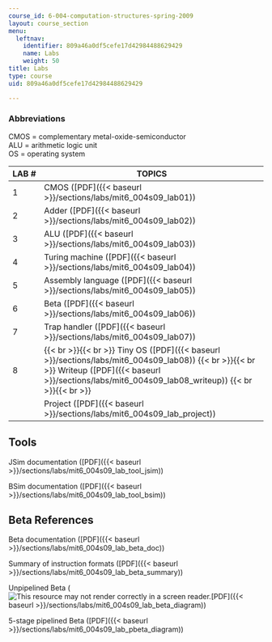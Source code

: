 ```yaml
---
course_id: 6-004-computation-structures-spring-2009
layout: course_section
menu:
  leftnav:
    identifier: 809a46a0df5cefe17d42984488629429
    name: Labs
    weight: 50
title: Labs
type: course
uid: 809a46a0df5cefe17d42984488629429

---
```


### Abbreviations

CMOS = complementary metal-oxide-semiconductor  
ALU = arithmetic logic unit  
OS = operating system

| LAB # | TOPICS |
| --- | --- |
| 1 | CMOS ([PDF]({{< baseurl >}}/sections/labs/mit6_004s09_lab01)) |
| 2 | Adder ([PDF]({{< baseurl >}}/sections/labs/mit6_004s09_lab02)) |
| 3 | ALU ([PDF]({{< baseurl >}}/sections/labs/mit6_004s09_lab03)) |
| 4 | Turing machine ([PDF]({{< baseurl >}}/sections/labs/mit6_004s09_lab04)) |
| 5 | Assembly language ([PDF]({{< baseurl >}}/sections/labs/mit6_004s09_lab05)) |
| 6 | Beta ([PDF]({{< baseurl >}}/sections/labs/mit6_004s09_lab06)) |
| 7 | Trap handler ([PDF]({{< baseurl >}}/sections/labs/mit6_004s09_lab07)) |
| 8 |  {{< br >}}{{< br >}} Tiny OS ([PDF]({{< baseurl >}}/sections/labs/mit6_004s09_lab08)) {{< br >}}{{< br >}} Writeup ([PDF]({{< baseurl >}}/sections/labs/mit6_004s09_lab08_writeup)) {{< br >}}{{< br >}}  |
| &nbsp; | Project ([PDF]({{< baseurl >}}/sections/labs/mit6_004s09_lab_project)) 

Tools
-----

JSim documentation ([PDF]({{< baseurl >}}/sections/labs/mit6_004s09_lab_tool_jsim))

BSim documentation ([PDF]({{< baseurl >}}/sections/labs/mit6_004s09_lab_tool_bsim))

Beta References
---------------

Beta documentation ([PDF]({{< baseurl >}}/sections/labs/mit6_004s09_lab_beta_doc))

Summary of instruction formats ([PDF]({{< baseurl >}}/sections/labs/mit6_004s09_lab_beta_summary))

Unpipelined Beta (![This resource may not render correctly in a screen reader.](/images/inacessible.gif)[PDF]({{< baseurl >}}/sections/labs/mit6_004s09_lab_beta_diagram))

5-stage pipelined Beta ([PDF]({{< baseurl >}}/sections/labs/mit6_004s09_lab_pbeta_diagram))
